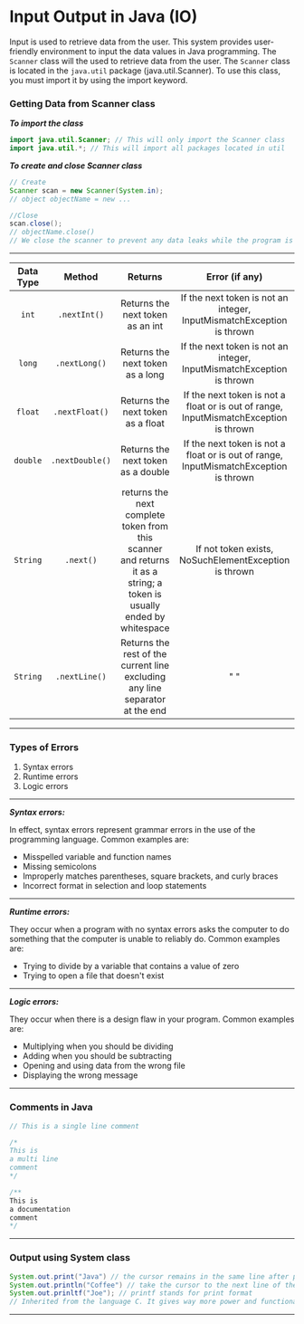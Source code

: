 # Input Output in Java (IO)

Input is used to retrieve data from the user. This system provides user-friendly environment to input the data values in Java programming. The `Scanner` class will the used to retrieve data from the user. The `Scanner` class is located in the `java.util` package (java.util.Scanner). To use this class, you must import it by using the import keyword.

### Getting Data from Scanner class

**_To import the class_**
```java
import java.util.Scanner; // This will only import the Scanner class
import java.util.*; // This will import all packages located in util
```

**_To create and close Scanner class_**
```java
// Create
Scanner scan = new Scanner(System.in);
// object objectName = new ...

//Close
scan.close();
// objectName.close()
// We close the scanner to prevent any data leaks while the program is running.
```

----

Data Type | Method | Returns | Error (if any)
:--------:|:------:|:-------:|:------------:|
`int`    | `.nextInt()`    | Returns the next token as an int | If the next token is not an integer, InputMismatchException is thrown
`long`   | `.nextLong()`   | Returns the next token as a long | If the next token is not an integer, InputMismatchException is thrown
`float`  | `.nextFloat()`  | Returns the next token as a float| If the next token is not a float or is out of range, InputMismatchException is thrown
`double` | `.nextDouble()` | Returns the next token as a double| If the next token is not a float or is out of range, InputMismatchException is thrown
`String` | `.next()`       | returns the next complete token from this scanner and returns it as a string; a token is usually ended by whitespace | If not token exists, NoSuchElementException is thrown
`String` | `.nextLine()`   | Returns the rest of the current line excluding any line separator at the end | " "

----

### Types of Errors
1. Syntax errors
2. Runtime errors
3. Logic errors

----

**_Syntax errors:_**

In effect, syntax errors represent grammar errors in the use of the programming language.
Common examples are:

- Misspelled variable and function names
- Missing semicolons
- Improperly matches parentheses, square brackets, and curly braces
- Incorrect format in selection and loop statements

----

**_Runtime errors:_**

They occur when a program with no syntax errors asks the computer to do something
that the computer is unable to reliably do. Common examples are:

- Trying to divide by a variable that contains a value of zero
- Trying to open a file that doesn't exist

----

**_Logic errors:_**

They occur when there is a design flaw in your program. Common examples are:

- Multiplying when you should be dividing
- Adding when you should be subtracting
- Opening and using data from the wrong file
- Displaying the wrong message

----

### Comments in Java

```java
// This is a single line comment

/*
This is
a multi line
comment
*/

/**
This is
a documentation
comment
*/
```

----

### Output using System class

```java
System.out.print("Java") // the cursor remains in the same line after producing the result
System.out.println("Coffee") // take the cursor to the next line of the terminal window after producing
System.out.prinltf("Joe"); // printf stands for print format
// Inherited from the language C. It gives way more power and functionality to output the desiered content. It is not in syllabus but if you are interested to learn more about it watch https://youtu.be/c2B_Av3x65s
```

----